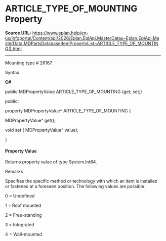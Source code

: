 # ARTICLE_TYPE_OF_MOUNTING Property

**Source URL:** https://www.eplan.help/en-us/Infoportal/Content/api/2026/Eplan.EplApi.MasterDatau~Eplan.EplApi.MasterData.MDPartsDatabaseItemPropertyList~ARTICLE_TYPE_OF_MOUNTING().html

---

Mounting type # 26187.

Syntax

**C#**



public MDPropertyValue ARTICLE_TYPE_OF_MOUNTING {get; set;}

public:

property MDPropertyValue^ ARTICLE_TYPE_OF_MOUNTING {

   MDPropertyValue^ get();

   void set (    MDPropertyValue^ value);

}


#### Property Value

Returns property value of type System.Int64.

Remarks

Specifies the specific method or technology with which an item is installed or fastened at a foreseen position. The following values are possible:

0 = Undefined

1 = Roof mounted

2 = Free-standing

3 = Integrated

4 = Wall-mounted
